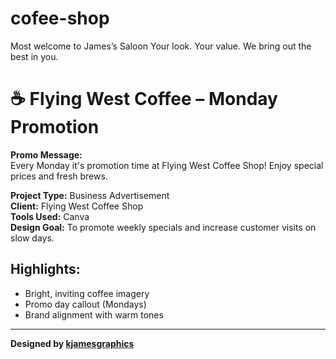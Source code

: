 # cofee-shop
Most welcome to James’s Saloon Your look. Your value. We bring out the best in you.
# ☕ Flying West Coffee – Monday Promotion

**Promo Message:**  
Every Monday it's promotion time at Flying West Coffee Shop! Enjoy special prices and fresh brews.

**Project Type:** Business Advertisement  
**Client:** Flying West Coffee Shop  
**Tools Used:** Canva  
**Design Goal:** To promote weekly specials and increase customer visits on slow days.

## Highlights:
- Bright, inviting coffee imagery
- Promo day callout (Mondays)
- Brand alignment with warm tones

---

**Designed by [kjamesgraphics](https://github.com/kjamesgraphics)**
